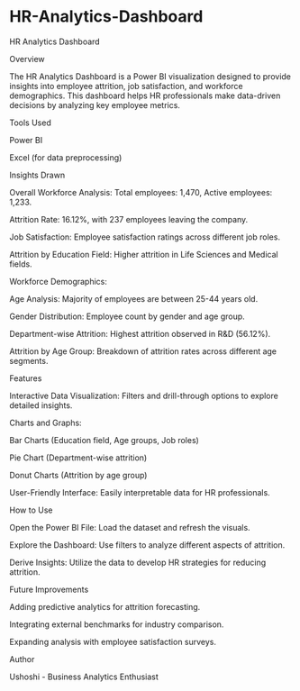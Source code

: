 # HR-Analytics-Dashboard
HR Analytics Dashboard

Overview

The HR Analytics Dashboard is a Power BI visualization designed to provide insights into employee attrition, job satisfaction, and workforce demographics. This dashboard helps HR professionals make data-driven decisions by analyzing key employee metrics.

Tools Used

Power BI

Excel (for data preprocessing)

Insights Drawn

Overall Workforce Analysis: Total employees: 1,470, Active employees: 1,233.

Attrition Rate: 16.12%, with 237 employees leaving the company.

Job Satisfaction: Employee satisfaction ratings across different job roles.

Attrition by Education Field: Higher attrition in Life Sciences and Medical fields.

Workforce Demographics:

Age Analysis: Majority of employees are between 25-44 years old.

Gender Distribution: Employee count by gender and age group.

Department-wise Attrition: Highest attrition observed in R&D (56.12%).

Attrition by Age Group: Breakdown of attrition rates across different age segments.

Features

Interactive Data Visualization: Filters and drill-through options to explore detailed insights.

Charts and Graphs:

Bar Charts (Education field, Age groups, Job roles)

Pie Chart (Department-wise attrition)

Donut Charts (Attrition by age group)

User-Friendly Interface: Easily interpretable data for HR professionals.

How to Use

Open the Power BI File: Load the dataset and refresh the visuals.

Explore the Dashboard: Use filters to analyze different aspects of attrition.

Derive Insights: Utilize the data to develop HR strategies for reducing attrition.

Future Improvements

Adding predictive analytics for attrition forecasting.

Integrating external benchmarks for industry comparison.

Expanding analysis with employee satisfaction surveys.

Author

Ushoshi - Business Analytics Enthusiast
